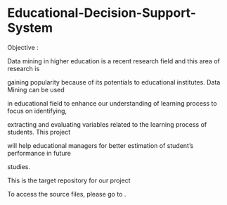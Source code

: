 # Educational-Decision-Support-System

Objective :

Data mining in higher education is a recent research field and this area of research is

gaining popularity because of its potentials to educational institutes. Data Mining can be used

in educational field to enhance our understanding of learning process to focus on identifying,

extracting and evaluating variables related to the learning process of students. This project

will help educational managers for better estimation of student’s performance in future

studies.

This is the target repository for our project

To access the source files, please go to .

